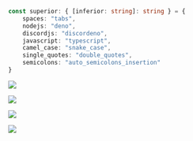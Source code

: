 ```ts
const superior: { [inferior: string]: string } = {
	spaces: "tabs",
	nodejs: "deno",
	discordjs: "discordeno",
	javascript: "typescript",
	camel_case: "snake_case",
	single_quotes: "double_quotes",
	semicolons: "auto_semicolons_insertion"
}
```

[![](https://badgen.net/badge/LICENSE/MIT)](LICENSE)

[![](https://github-readme-stats.vercel.app/api?username=lts372005&title_color=00ff00&text_color=00ff00&icon_color=00ff00&bg_color=121212&show_icons=true&include_all_commits=true&count_private=true)](https://github.com/anuraghazra/github-readme-stats)

[![](https://github-readme-stats.vercel.app/api/top-langs/?username=lts372005&title_color=00ff00&text_color=00ff00&bg_color=121212&layout=compact)](https://github.com/anuraghazra/github-readme-stats)

[![](https://github-readme-stats.vercel.app/api/wakatime?username=@lts372005&title_color=00ff00&text_color=00ff00&bg_color=121212&layout=compact)](https://github.com/anuraghazra/github-readme-stats)
